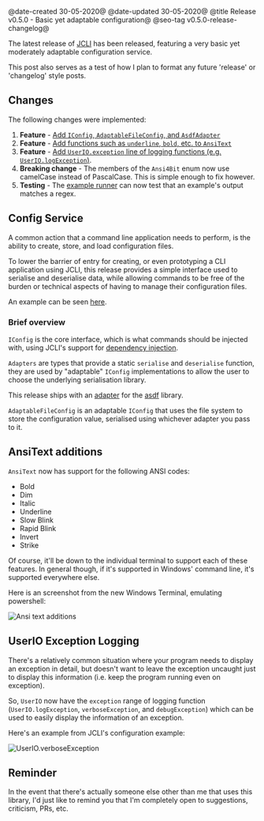 @date-created 30-05-2020@
@date-updated 30-05-2020@
@title Release v0.5.0 - Basic yet adaptable configuration@
@seo-tag v0.5.0-release-changelog@

The latest release of [JCLI](https://code.dlang.org/packages/jcli) has been released, featuring a very basic yet moderately adaptable configuration service.

This post also serves as a test of how I plan to format any future 'release' or 'changelog' style posts.

## Changes

The following changes were implemented:

1. **Feature** - [Add `IConfig`, `AdaptableFileConfig`, and `AsdfAdapter`](#config-service)
2. **Feature** - [Add functions such as `underline`, `bold`, etc. to `AnsiText`](#ansitext-additions)
3. **Feature** - [Add `UserIO.exception` line of logging functions (e.g. `UserIO.logException`)](#userio-exception-logging).
4. **Breaking change** - The members of the `Ansi4Bit` enum now use camelCase instead of PascalCase. This is simple enough to fix however.
5. **Testing** - The [example runner](https://github.com/BradleyChatha/jcli/blob/master/examples/test_all.ps1) can now test that an example's output matches a regex.

## Config Service

A common action that a command line application needs to perform, is the ability to create, store, and load configuration files.

To lower the barrier of entry for creating, or even prototyping a CLI application using JCLI, this release provides a simple interface
used to serialise and deserialise data, while allowing commands to be free of the burden or technical aspects of having to manage their
configuration files.

An example can be seen [here](https://github.com/BradleyChatha/jcli/tree/master/examples/06-configuration).

### Brief overview

`IConfig` is the core interface, which is what commands should be injected with, using JCLI's support for [dependency injection](https://github.com/BradleyChatha/jcli/tree/master/examples/05-dependency-injection).

`Adapters` are types that provide a static `serialise` and `deserialise` function, they are used by "adaptable" `IConfig` implementations to
allow the user to choose the underlying serialisation library.

This release ships with an [adapter](https://github.com/BradleyChatha/jcli/blob/master/source/jaster/cli/adapters/config/asdf.d) for the
[asdf](https://github.com/libmir/asdf) library.

`AdaptableFileConfig` is an adaptable `IConfig` that uses the file system to store the configuration value, serialised using whichever
adapter you pass to it.

## AnsiText additions

`AnsiText` now has support for the following ANSI codes:

* Bold
* Dim
* Italic
* Underline
* Slow Blink
* Rapid Blink
* Invert
* Strike

Of course, it'll be down to the individual terminal to support each of these features. In general though, if it's supported in Windows' command line, it's
supported everywhere else.

Here is an screenshot from the new Windows Terminal, emulating powershell:

![Ansi text additions](/img/blogs/jcli/v050_ansi_text.webp)

## UserIO Exception Logging

There's a relatively common situation where your program needs to display an exception in detail, but doesn't want to leave the exception uncaught just
to display this information (i.e. keep the program running even on exception).

So, `UserIO` now have the `exception` range of logging function (`UserIO.logException`, `verboseException`, and `debugException`) which can be used
to easily display the information of an exception.

Here's an example from JCLI's configuration example:

![UserIO.verboseException](/img/blogs/jcli/v050_userio_exception.webp)

## Reminder

In the event that there's actually someone else other than me that uses this library, I'd just like to remind you that I'm completely
open to suggestions, criticism, PRs, etc.
